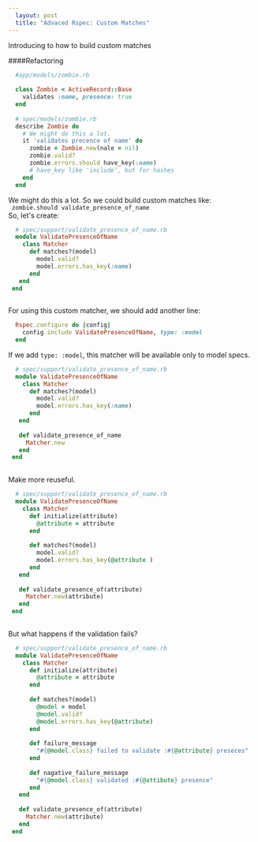 ```yaml
---
  layout: post
  title: "Advaced Rspec: Custom Matches"
---
```


Introducing to how to build custom matches

<!--more-->
####Refactoring

```ruby
  #app/models/zombie.rb
  
  class Zombie < ActiveRecord::Base
    validates :name, presence: true
  end
  
  # spec/models/zombie.rb
  describe Zombie do
    # We might do this a lot.
    it 'validates precence of name' do
      zombie = Zombie.new(nale = nil)
      zombie.valid?
      zombie.errors.should have_key(:name)
      # have_key like 'include', but for hashes
    end
  end
```

We might do this a lot. So we could build custom matches like:  
` zombie.should validate_presence_of_name`    
So, let's create:   

```ruby
  # spec/support/validate_presence_of_name.rb
  module ValidatePresenceOfName
    class Matcher
      def matches?(model)
        model.valid?
        model.errors.has_key(:name)
      end
   end
 end
  
```

For using this custom matcher, we should add another line:

```ruby
  Rspec.configure do |config|
    config.include ValidatePresenceOfName, type: :model
  end
```

If we add `type: :model`, this matcher will be available only to model specs.

```ruby
  # spec/support/validate_presence_of_name.rb
  module ValidatePresenceOfName
    class Matcher
      def matches?(model)
        model.valid?
        model.errors.has_key(:name)
      end
   end
   
   def validate_presence_of_name
     Matcher.new
   end
 end
  
```

Make more reuseful.

```ruby
  # spec/support/validate_presence_of_name.rb
  module ValidatePresenceOfName
    class Matcher
      def initialize(attribute)
        @attribute = attribute
      end
            
      def matches?(model)
        model.valid?
        model.errors.has_key(@attribute )
      end
   end
         
   def validate_presence_of(attribute)
     Matcher.new(attribute)
   end
 end
  
```

But what happens if the validation fails?

```ruby
  # spec/support/validate_presence_of_name.rb
  module ValidatePresenceOfName
    class Matcher
      def initialize(attribute)
        @attribute = attribute
      end
            
      def matches?(model)
        @model = model
        @model.valid?
        @model.errors.has_key(@attribute)
      end
      
      def failure_message
        "#{@model.class} failed to validate :#{@attribute} preseces"
      end
      
      def nagative_failure_message
        "#{@model.class} validated :#{@attibute} presence"
      end
   end
         
   def validate_presence_of(attribute)
     Matcher.new(attribute)
   end
 end
  
```


   